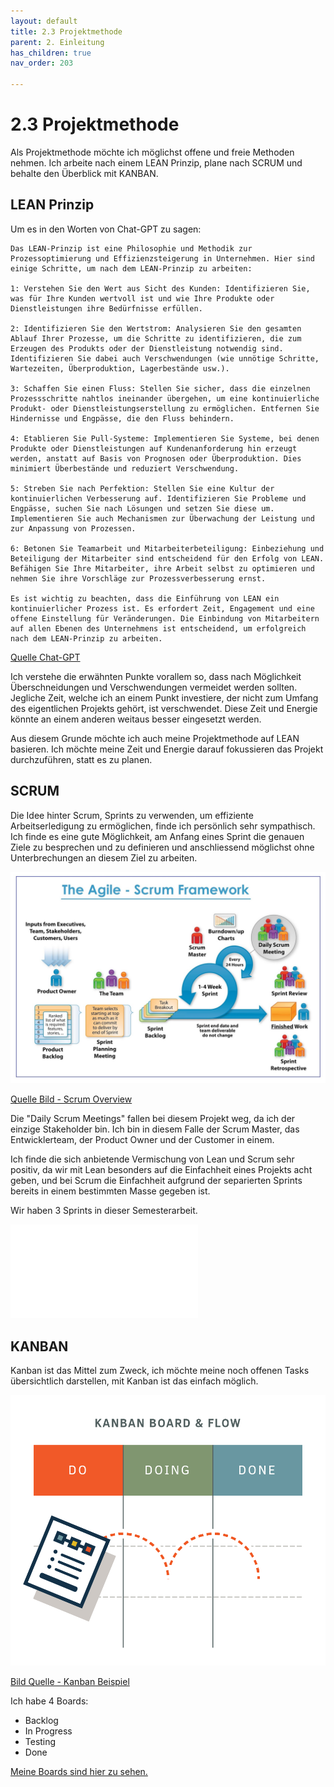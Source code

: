```yaml
---
layout: default
title: 2.3 Projektmethode
parent: 2. Einleitung
has_children: true
nav_order: 203

---
```


# 2.3 Projektmethode

Als Projektmethode möchte ich möglichst offene und freie Methoden nehmen.
Ich arbeite nach einem LEAN Prinzip, plane nach SCRUM und behalte den Überblick mit KANBAN.

## LEAN Prinzip

Um es in den Worten von Chat-GPT zu sagen:

    Das LEAN-Prinzip ist eine Philosophie und Methodik zur Prozessoptimierung und Effizienzsteigerung in Unternehmen. Hier sind einige Schritte, um nach dem LEAN-Prinzip zu arbeiten:

    1: Verstehen Sie den Wert aus Sicht des Kunden: Identifizieren Sie, was für Ihre Kunden wertvoll ist und wie Ihre Produkte oder Dienstleistungen ihre Bedürfnisse erfüllen.

    2: Identifizieren Sie den Wertstrom: Analysieren Sie den gesamten Ablauf Ihrer Prozesse, um die Schritte zu identifizieren, die zum Erzeugen des Produkts oder der Dienstleistung notwendig sind. Identifizieren Sie dabei auch Verschwendungen (wie unnötige Schritte, Wartezeiten, Überproduktion, Lagerbestände usw.).

    3: Schaffen Sie einen Fluss: Stellen Sie sicher, dass die einzelnen Prozessschritte nahtlos ineinander übergehen, um eine kontinuierliche Produkt- oder Dienstleistungserstellung zu ermöglichen. Entfernen Sie Hindernisse und Engpässe, die den Fluss behindern.

    4: Etablieren Sie Pull-Systeme: Implementieren Sie Systeme, bei denen Produkte oder Dienstleistungen auf Kundenanforderung hin erzeugt werden, anstatt auf Basis von Prognosen oder Überproduktion. Dies minimiert Überbestände und reduziert Verschwendung.

    5: Streben Sie nach Perfektion: Stellen Sie eine Kultur der kontinuierlichen Verbesserung auf. Identifizieren Sie Probleme und Engpässe, suchen Sie nach Lösungen und setzen Sie diese um. Implementieren Sie auch Mechanismen zur Überwachung der Leistung und zur Anpassung von Prozessen.

    6: Betonen Sie Teamarbeit und Mitarbeiterbeteiligung: Einbeziehung und Beteiligung der Mitarbeiter sind entscheidend für den Erfolg von LEAN. Befähigen Sie Ihre Mitarbeiter, ihre Arbeit selbst zu optimieren und nehmen Sie ihre Vorschläge zur Prozessverbesserung ernst.

    Es ist wichtig zu beachten, dass die Einführung von LEAN ein kontinuierlicher Prozess ist. Es erfordert Zeit, Engagement und eine offene Einstellung für Veränderungen. Die Einbindung von Mitarbeitern auf allen Ebenen des Unternehmens ist entscheidend, um erfolgreich nach dem LEAN-Prinzip zu arbeiten.

[Quelle Chat-GPT](../anhang/quellen.html#521-chat-gpt)

Ich verstehe die erwähnten Punkte vorallem so, dass nach Möglichkeit Überschneidungen und Verschwendungen vermeidet werden sollten. Jegliche Zeit, welche ich an einem Punkt investiere, der nicht zum Umfang des eigentlichen Projekts gehört, ist verschwendet. Diese Zeit und Energie könnte an einem anderen weitaus besser eingesetzt werden.

Aus diesem Grunde möchte ich auch meine Projektmethode auf LEAN basieren. Ich möchte meine Zeit und Energie darauf fokussieren das Projekt durchzuführen, statt es zu planen.

## SCRUM

Die Idee hinter Scrum, Sprints zu verwenden, um effiziente Arbeitserledigung zu ermöglichen, finde ich persönlich sehr sympathisch. Ich finde es eine gute Möglichkeit, am Anfang eines Sprint die genauen Ziele zu besprechen und zu definieren und anschliessend möglichst ohne Unterbrechungen an diesem Ziel zu arbeiten.

![SCRUM Overview](../ressources/images/projectmanagement/scrum_overview.jpg)

[Quelle Bild - Scrum Overview](../anhang/quellen.html#511-scrum-overview)

Die "Daily Scrum Meetings" fallen bei diesem Projekt weg, da ich der einzige Stakeholder bin. Ich bin in diesem Falle der Scrum Master, das Entwicklerteam, der Product Owner und der Customer in einem.

Ich finde die sich anbietende Vermischung von Lean und Scrum sehr positiv, da wir mit Lean besonders auf die Einfachheit eines Projekts acht geben, und bei Scrum die Einfachheit aufgrund der separierten Sprints bereits in einem bestimmten Masse gegeben ist.

Wir haben 3 Sprints in dieser Semesterarbeit.

![Sprints](./sprints.md)

## KANBAN

Kanban ist das Mittel zum Zweck, ich möchte meine noch offenen Tasks übersichtlich darstellen, mit Kanban ist das einfach möglich.

![Kanban Boards](../ressources/images/projectmanagement/Kanban-Boards.png)

[Bild Quelle - Kanban Beispiel](../anhang/quellen.html#512-kanban-beispiel)

Ich habe 4 Boards:

* Backlog
* In Progress
* Testing
* Done

[Meine Boards sind hier zu sehen.](https://github.com/users/Euthal02/projects/3/views/2)
